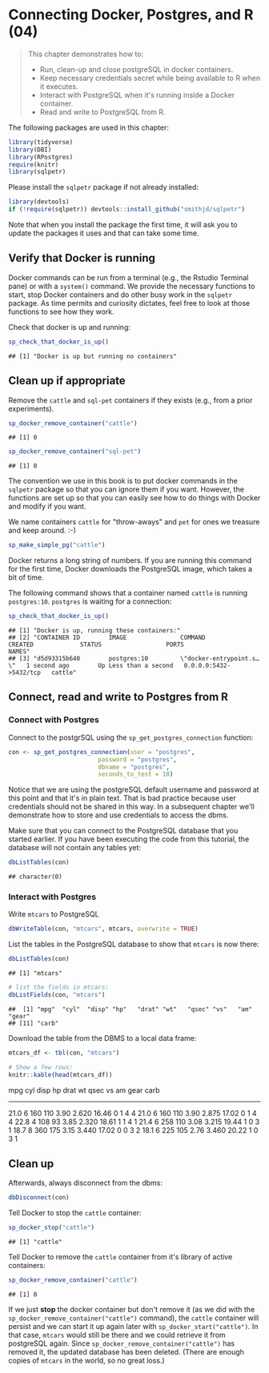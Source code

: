 # Connecting Docker, Postgres, and R (04)

> This chapter demonstrates how to:
>
>  * Run, clean-up and close postgreSQL in docker containers.
>  * Keep necessary credentials secret while being available to R when it executes.
>  * Interact with PostgreSQL when it's running inside a Docker container.
>  * Read and write to PostgreSQL from R.

The following packages are used in this chapter:

```r
library(tidyverse)
library(DBI)
library(RPostgres)
require(knitr)
library(sqlpetr)
```

Please install the `sqlpetr` package if not already installed:

```r
library(devtools)
if (!require(sqlpetr)) devtools::install_github("smithjd/sqlpetr")
```
Note that when you install the package the first time, it will ask you to update the packages it uses and that can take some time.

## Verify that Docker is running

Docker commands can be run from a terminal (e.g., the Rstudio Terminal pane) or with a `system()` command.  We provide the necessary functions to start, stop Docker containers and do other busy work in the `sqlpetr` package.  As time permits and curiosity dictates, feel free to look at those functions to see how they work.

Check that docker is up and running:


```r
sp_check_that_docker_is_up()
```

```
## [1] "Docker is up but running no containers"
```

## Clean up if appropriate
Remove the `cattle` and `sql-pet` containers if they exists (e.g., from a prior experiments).  

```r
sp_docker_remove_container("cattle")
```

```
## [1] 0
```

```r
sp_docker_remove_container("sql-pet")
```

```
## [1] 0
```

The convention we use in this book is to put docker commands in the `sqlpetr` package so that you can ignore them if you want.  However, the functions are set up so that you can easily see how to do things with Docker and modify if you want.

We name containers `cattle` for "throw-aways" and `pet` for ones we treasure and keep around.  :-)

```r
sp_make_simple_pg("cattle")
```

Docker returns a long string of numbers.  If you are running this command for the first time, Docker downloads the PostgreSQL image, which takes a bit of time.

The following command shows that a container named `cattle` is running `postgres:10`.  `postgres` is waiting for a connection:

```r
sp_check_that_docker_is_up()
```

```
## [1] "Docker is up, running these containers:"                                                                                                       
## [2] "CONTAINER ID        IMAGE               COMMAND                  CREATED             STATUS                  PORTS                    NAMES"   
## [3] "d5d93315b640        postgres:10         \"docker-entrypoint.s…\"   1 second ago        Up Less than a second   0.0.0.0:5432->5432/tcp   cattle"
```
## Connect, read and write to Postgres from R


### Connect with Postgres

Connect to the postgrSQL using the `sp_get_postgres_connection` function:

```r
con <- sp_get_postgres_connection(user = "postgres",
                         password = "postgres",
                         dbname = "postgres",
                         seconds_to_test = 10)
```
Notice that we are using the postgreSQL default username and password at this point and that it's in plain text. That is bad practice because user credentials should not be shared in this way.  In a subsequent chapter we'll demonstrate how to store and use credentials to access the dbms.

Make sure that you can connect to the PostgreSQL database that you started earlier. If you have been executing the code from this tutorial, the database will not contain any tables yet:


```r
dbListTables(con)
```

```
## character(0)
```

### Interact with Postgres

Write `mtcars` to PostgreSQL

```r
dbWriteTable(con, "mtcars", mtcars, overwrite = TRUE)
```

List the tables in the PostgreSQL database to show that `mtcars` is now there:


```r
dbListTables(con)
```

```
## [1] "mtcars"
```

```r
# list the fields in mtcars:
dbListFields(con, "mtcars")
```

```
##  [1] "mpg"  "cyl"  "disp" "hp"   "drat" "wt"   "qsec" "vs"   "am"   "gear"
## [11] "carb"
```

Download the table from the DBMS to a local data frame:

```r
mtcars_df <- tbl(con, "mtcars")

# Show a few rows:
knitr::kable(head(mtcars_df))
```



  mpg   cyl   disp    hp   drat      wt    qsec   vs   am   gear   carb
-----  ----  -----  ----  -----  ------  ------  ---  ---  -----  -----
 21.0     6    160   110   3.90   2.620   16.46    0    1      4      4
 21.0     6    160   110   3.90   2.875   17.02    0    1      4      4
 22.8     4    108    93   3.85   2.320   18.61    1    1      4      1
 21.4     6    258   110   3.08   3.215   19.44    1    0      3      1
 18.7     8    360   175   3.15   3.440   17.02    0    0      3      2
 18.1     6    225   105   2.76   3.460   20.22    1    0      3      1

## Clean up

Afterwards, always disconnect from the dbms:

```r
dbDisconnect(con)
```
Tell Docker to stop the `cattle` container:

```r
sp_docker_stop("cattle")
```

```
## [1] "cattle"
```

Tell Docker to remove the `cattle` container from it's library of active containers:

```r
sp_docker_remove_container("cattle")
```

```
## [1] 0
```

If we just **stop** the docker container but don't remove it (as we did with the `sp_docker_remove_container("cattle")` command), the `cattle` container will persist and we can start it up again later with `sp_docker_start("cattle")`.  In that case, `mtcars` would still be there and we could retrieve it from postgreSQL again.  Since `sp_docker_remove_container("cattle")`  has removed it, the updated database has been deleted.  (There are enough copies of `mtcars` in the world, so no great loss.)
